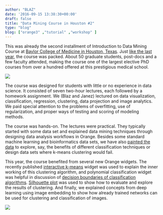 ```yaml
---
author: "BLAZ"
date: '2016-09-15 13:38:30+00:00'
draft: false
title: "Data Mining Course in Houston #2"
type: "blog"
blog: ["orange3" ,"tutorial" ,"workshop" ]
---
```


This was already the second installment of Introduction to Data Mining Course at [Baylor College of Medicine in Houston, Texas](https://www.bcm.edu). Just [like the last year](/blog/2015/10/09/data-mining-course-in-houston/), the course was packed. About 50 graduate students, post-docs and a few faculty attended, making the course one of the largest elective PhD courses from over a hundred offered at this prestigious medical school.

![](/images/2016/09/houston-class-2016.jpg)

The course was designed for students with little or no experience in data science. It consisted of seven two-hour lectures, each followed by a homework assignment. We (Blaz and Janez) lectured on data visualization, classification, regression, clustering, data projection and image analytics. We paid special attention to the problems of overfitting, use of regularization, and proper ways of testing and scoring of modeling methods.

The course was hands-on. The lectures were practical. They typically started with some data set and explained data mining techniques through designing data analysis workflows in Orange. Besides some standard machine learning and bioinformatics data sets, we have also [painted the data](/blog/2013/12/20/paint-your-data/) to explore, say, the benefits of different classification techniques or design data sets where k-means clustering would fail.

This year, the course benefited from several new Orange widgets. The recently published [interactive k-means](/blog/2016/08/12/interactive-k-means/) widget was used to explain the inner working of this clustering algorithm, and polynomial classification widget was helpful in discussion of [decision boundaries of classification algorithms](/blog/2016/08/16/polynomial-classification/). [Silhouette plot](/blog/2016/03/23/all-i-see-is-silhouette/) was used to show how to evaluate and explore the results of clustering. And finally, we explained concepts from deep learning using image embedding to show how already trained networks can be used for clustering and classification of images.

![](/images/2016/09/image-analytics-cows.png)
